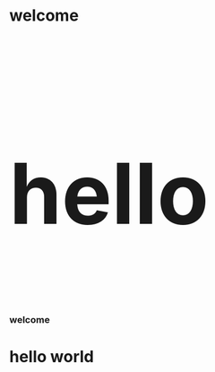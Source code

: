 <!DOCTYPE html>
<html>
    <head>
        <title></title>
    </head>
    <body>
        <h1 style ="font- family:algerian">welcome</h1>
    <h2 style = "font-size:150px;">hello</h2>
   <h3 style = "color:"green">welcome</h3>
   <h1 style = "text-align:senter">hello world </h1>
 </body>
  </html>

